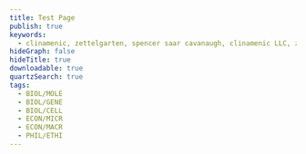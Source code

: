 ```yaml
---
title: Test Page
publish: true
keywords:
  - clinamenic, zettelgarten, spencer saar cavanaugh, clinamenic LLC, zettelkasten, digital garden, hypergraph
hideGraph: false
hideTitle: true
downloadable: true
quartzSearch: true
tags:
  - BIOL/MOLE
  - BIOL/GENE
  - BIOL/CELL
  - ECON/MICR
  - ECON/MACR
  - PHIL/ETHI
---
```


<div class="tri-column">

<div class="side-column">
<div class="text-box" id="l1" style="height: 25%; background-image: url(https://arweave.net/jZ3EAO7Pl3ldWyNLkfDJ9ksghEouDZSuOAvS9T9Ii6M); background-size: 1000%;"></div>
<div class="text-box" id="l2" style="height: 25%; background-image: url(https://arweave.net/jZ3EAO7Pl3ldWyNLkfDJ9ksghEouDZSuOAvS9T9Ii6M); background-size: 1000%;"></div>
<div class="text-box" id="l3" style="height: 25%; background-image: url(https://arweave.net/jZ3EAO7Pl3ldWyNLkfDJ9ksghEouDZSuOAvS9T9Ii6M); background-size: 1000%;"></div>
<div class="text-box" id="l4" style="height: 25%; background-image: url(https://arweave.net/jZ3EAO7Pl3ldWyNLkfDJ9ksghEouDZSuOAvS9T9Ii6M); background-size: 1000%;"></div>
</div>

<div class="text-box" style="padding-bottom: 2rem;">
  <div class="clinamenic-cube" style="text-align: center; justify-content: center;">
    <img
      src="https://arweave.net/KIy4ZM-FoCYsj9DxH8WIVI-HmhZpPY4V_eVJI-1DFkw"
      width="300px"
      height="300px"
      alt="Clinamenic Cube"
    />
  </div>
  <p class="body-p" style="animation: fade-in 3s ease-in; font-size: 1.8rem; font-weight: 200; text-align: center;">Clinamenic LLC</p>
  <p class="body-p" style="animation: fade-in 3s ease-in; font-size: 0.8rem; font-weight: 200; letter-spacing: 1px; text-align: center; font-style: italic; margin: 0.6rem 0rem 0.4rem 0rem;">the consultancy of</p>
  <p class="body-p" style="animation: fade-in 3s ease-in; font-size: 0.8rem; font-weight: 300; text-align: center; font-style: normal; line-height: 1.2rem;">S P E N C E R</p>
  <div style="display: flex; justify-content: center;">
    <p class="body-p" style="animation: fade-down 5s ease-in-out; font-size: 0.8rem; font-weight: 300; text-align: center; position: relative; font-style: normal; line-height: 1.2rem;">S&nbsp;&nbsp;&nbsp;</p>
    <p class="body-p" style="animation: fade-up 5s ease-in-out; font-size: 0.8rem; font-weight: 300; text-align: center; position: relative; font-style: normal; line-height: 1.2rem;">A&nbsp;&nbsp;&nbsp;A</p>
    <p class="body-p" style="animation: fade-down 5s ease-in-out; font-size: 0.8rem; font-weight: 300; text-align: center; position: relative; font-style: normal; line-height: 1.2rem;">&nbsp;&nbsp;&nbsp;R</p>
  </div>
  <p class="body-p" style="animation: fade-in 3s ease-in; font-size: 0.8rem; font-weight: 300; text-align: center; font-style: normal; line-height: 1.2rem;">C A V A N A U G H</p>
</div>

<div class="side-column">
<div class="text-box" id="r1" style="height: 25%;"></div>
<div class="text-box" id="r2" style="height: 25%;"></div>
<div class="text-box" id="r3" style="height: 25%;"></div>
<div class="text-box" id="r4" style="height: 25%;"></div>
</div>

</div>

<img src="https://w4fbxiw6j2baa7363klwd3m7f3sc25lorkgzjfzmc6zd43no6zxa.arweave.net/twobot5OggB_ftqXYe2fLuQtdW6KjZSXLBeyPm2u9m4">

<img src="https://mgogss5tjplk6loo44xiyhilk6euzgbx7mu52av7tzon5mmghvhq.arweave.net/YZxpS7NL1q8tzucujB0LV4lMmDf7Kd0Cv55c3rGGPU8">

<div class="test-image-box"></div>
